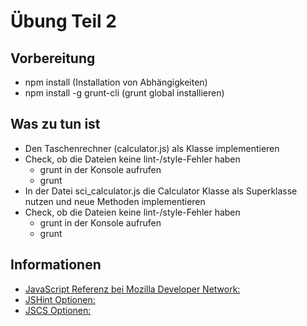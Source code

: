 # Übung Teil 2

## Vorbereitung
* npm install (Installation von Abhängigkeiten)
* npm install -g grunt-cli (grunt global installieren)

## Was zu tun ist
* Den Taschenrechner (calculator.js) als Klasse implementieren
* Check, ob die Dateien keine lint-/style-Fehler haben
  * grunt in der Konsole aufrufen
  * grunt
* In der Datei sci\_calculator.js die Calculator Klasse als Superklasse nutzen und neue Methoden implementieren
* Check, ob die Dateien keine lint-/style-Fehler haben
  * grunt in der Konsole aufrufen
  * grunt

## Informationen
* [JavaScript Referenz bei Mozilla Developer Network:](https://developer.mozilla.org/en-US/docs/Web/JavaScript/Reference)
* [JSHint Optionen:](http://jshint.com/docs/options/)
* [JSCS Optionen:](http://jscs.info/rules.html)
